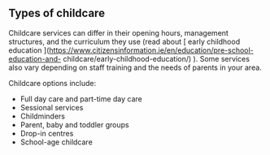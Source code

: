 ##  Types of childcare

Childcare services can differ in their opening hours, management structures,
and the curriculum they use (read about [ early childhood education
](https://www.citizensinformation.ie/en/education/pre-school-education-and-
childcare/early-childhood-education/) ). Some services also vary depending on
staff training and the needs of parents in your area.

Childcare options include:

  * Full day care and part-time day care 
  * Sessional services 
  * Childminders 
  * Parent, baby and toddler groups 
  * Drop-in centres 
  * School-age childcare 
